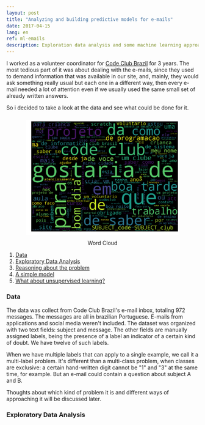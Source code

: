 ```yaml
---
layout: post
title: "Analyzing and building predictive models for e-mails"
date: 2017-04-15
lang: en 
ref: ml-emails
description: Exploration data analysis and some machine learning approaches to deal with e-mails.
---
```


I worked as a volunteer coordinator for <a href="codeclubbrasil.org">Code Club Brazil</a> for 3 years. The most tedious part of it was about dealing with the e-mails, since they used to demand information that was available in our site, and, mainly, they would ask something really usual but each one in a different way, then every e-mail needed a lot of attention even if we usually used the same small set of already written answers.

So i decided to take a look at the data and see what could be done for it.

<figure  align="center">
	<a href="images/word_cloud.png">
		<img  style="width:400px;margin:10px" src="images/word_cloud.png"/>
	</a>
	<figcaption>Word Cloud</figcaption>
</figure>


<!-- <img src="images/word_cloud.png"/> -->

1. [Data](#data)
2. [Exploratory Data Analysis](#exploratory)
3. [Reasoning about the problem](#problem)
4. [A simple model](#simple)
5. [What about unsupervised learning?](#unsupervised)

### Data <a name="data"></a>
The data was collect from Code Club Brazil's e-mail inbox, totaling 972 messages. The messages are all in brazilian Portuguese. E-mails from applications and social media weren't included. The dataset was organized with two text fields: subject and message. The other fields are manually assigned labels, being the presence of a label an indicator of a certain kind of doubt. We have twelve of such labels.

When we have multiple labels that can apply to a single example, we call it a multi-label problem. It's different than a multi-class problem, when classes are exclusive: a certain hand-written digit cannot be "1" and "3" at the same time, for example. But an e-mail could contain a question about subject A and B. 

Thoughts about which kind of problem it is and different ways of approaching it will be discussed later.

### Exploratory Data Analysis <a name="data"></a>
	
